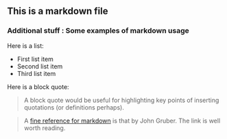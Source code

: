 ## This is a markdown file

### Additional stuff : Some examples of markdown usage

Here is a list:
+ First list item
+ Second list item
+ Third list item

Here is a block quote:
> A block quote would be useful for highlighting key points of inserting quotations (or definitions perhaps).

>A [fine reference for markdown](http://daringfireball.net/projects/markdown/syntax#p) is that by John Gruber. The link is well worth reading.
 
